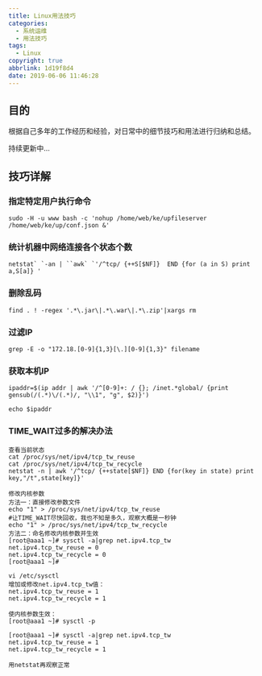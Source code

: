 ```yaml
---
title: Linux用法技巧
categories:
  - 系统运维
  - 用法技巧
tags:
  - Linux
copyright: true
abbrlink: 1d19f8d4
date: 2019-06-06 11:46:28
---
```


## 目的

根据自己多年的工作经历和经验，对日常中的细节技巧和用法进行归纳和总结。

持续更新中...

<!--more-->

## 技巧详解

### 指定特定用户执行命令

```shell
sudo -H -u www bash -c 'nohup /home/web/ke/upfileserver /home/web/ke/up/conf.json &'
```

### 统计机器中网络连接各个状态个数

```shell
netstat` `-an | ``awk` `'/^tcp/ {++S[$NF]}  END {for (a in S) print a,S[a]} '
```

### 删除乱码

```shell
find . ! -regex '.*\.jar\|.*\.war\|.*\.zip'|xargs rm
```

### 过滤IP

```SHELL
grep -E -o "172.18.[0-9]{1,3}[\.][0-9]{1,3}" filename
```

### 获取本机IP

```SHELL
ipaddr=$(ip addr | awk '/^[0-9]+: / {}; /inet.*global/ {print gensub(/(.*)\/(.*)/, "\\1", "g", $2)}')

echo $ipaddr
```

### **TIME_WAIT过多的解决办法**

```shell
查看当前状态
cat /proc/sys/net/ipv4/tcp_tw_reuse
cat /proc/sys/net/ipv4/tcp_tw_recycle
netstat -n | awk '/^tcp/ {++state[$NF]} END {for(key in state) print key,"/t",state[key]}'

修改内核参数
方法一：直接修改参数文件
echo "1" > /proc/sys/net/ipv4/tcp_tw_reuse
#让TIME_WAIT尽快回收，我也不知是多久，观察大概是一秒钟
echo "1" > /proc/sys/net/ipv4/tcp_tw_recycle
方法二：命名修改内核参数并生效
[root@aaa1 ~]# sysctl -a|grep net.ipv4.tcp_tw
net.ipv4.tcp_tw_reuse = 0
net.ipv4.tcp_tw_recycle = 0
[root@aaa1 ~]#

vi /etc/sysctl
增加或修改net.ipv4.tcp_tw值：
net.ipv4.tcp_tw_reuse = 1
net.ipv4.tcp_tw_recycle = 1

使内核参数生效：
[root@aaa1 ~]# sysctl -p

[root@aaa1 ~]# sysctl -a|grep net.ipv4.tcp_tw
net.ipv4.tcp_tw_reuse = 1
net.ipv4.tcp_tw_recycle = 1

用netstat再观察正常
```

